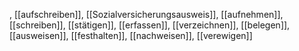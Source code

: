 , [[aufschreiben]], [[Sozialversicherungsausweis]], [[aufnehmen]], [[schreiben]], [[stätigen]], [[erfassen]], [[verzeichnen]], [[belegen]], [[ausweisen]], [[festhalten]], [[nachweisen]], [[verewigen]]